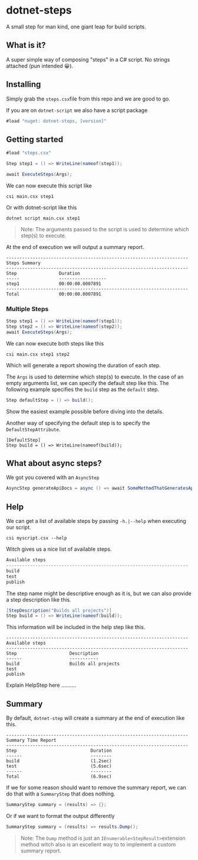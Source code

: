 # dotnet-steps

A small step for man kind, one giant leap for build scripts.

## What is it?

A super simple way of composing "steps" in a C# script. No strings attached (pun intended 😀).

## Installing

Simply grab the `steps.csx`file from this repo and we are good to go.

If you are on `dotnet-script` we also have a script package 

```c#
#load "nuget: dotnet-steps, [version]"
```



## Getting started

```c#
#load "steps.csx"

Step step1 = () => WriteLine(nameof(step1));

await ExecuteSteps(Args);
```

We can now execute this script like

```shell
csi main.csx step1
```

Or with dotnet-script like this

```shell
dotnet script main.csx step1
```

> Note: The arguments passed to the script is used to determine which step(s) to execute.

At the end of execution we will output a summary report.

```
---------------------------------------------------------------------
Steps Summary
---------------------------------------------------------------------
Step                Duration
-----               ------------------
step1               00:00:00.0007891
---------------------------------------------------------------------
Total               00:00:00.0007891
```

### Multiple Steps

```c#
Step step1 = () => WriteLine(nameof(step1));
Step step2 = () => WriteLine(nameof(step2));
await ExecuteSteps(Args);
```

We can now execute both steps like this

```shell
csi main.csx step1 step2 
```

Which will generate a report showing the duration of each step.





The `Args` is used to determine which step(s) to execute. In the case of an empty arguments list, we can specify the default step like this. The following example specifies the `build` step as the `default` step. 

```C#
Step defaultStep = () => build();
```



Show the easiest example possible before diving into the details.

Another way of specifying the default step is to specify the `DefaultStepAttribute`.

```
[DefaultStep]
Step build = () => WriteLine(nameof(build));
```





## What about async steps?

We got you covered with an `AsyncStep`

```c#
AsyncStep generateApiDocs = async () => await SomeMethodThatGeneratesApiDocs() 
```

## Help

We can get a list of available steps by passing `-h.|--help` when executing our script.

```shell
csi myscript.csx --help
```

Witch gives us a nice list of available steps.

```c#
Available steps
---------------------------------------------------------------------
build
test
publish
```

The step name might be descriptive enough as it is, but we can also provide a step description like this. 

```c#
[StepDescription("Builds all projects")]
Step build = () => WriteLine(nameof(build));
```

This information will be included in the help step like this. 

```
---------------------------------------------------------------------
Available steps
---------------------------------------------------------------------
Step					Description
------					-----------
build					Builds all projects
test
publish
```

Explain HelpStep here ……....



## Summary

By default, `dotnet-step` will create a summary at the end of execution like this.

```shell
---------------------------------------------------------------------
Summary Time Report
---------------------------------------------------------------------
Step							Duration
------							--------
build							(1.2sec)
test							(5.6sec)
------							--------
Total							(6.9sec)
```

If we for some reason should want to remove the summary report, we can do that with a `SummaryStep` that does nothing.

```c#
SummaryStep summary = (results) => {};
```

Or if we want to format the output differently

```C#
SummaryStep summary = (results) => results.Dump(); 
```

> Note: The `Dump` method is just an `IEnumerable<StepResult>`extension method witch also is an excellent way to to implement a custom summary report. 



